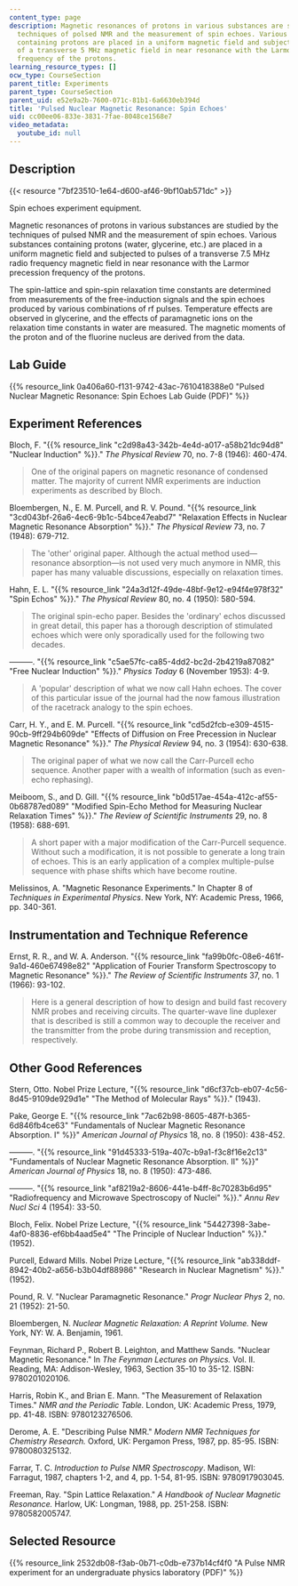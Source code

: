 ```yaml
---
content_type: page
description: Magnetic resonances of protons in various substances are studied by the
  techniques of polsed NMR and the measurement of spin echoes. Various substances
  containing protons are placed in a uniform magnetic field and subjected to polses
  of a transverse 5 MHz magnetic field in near resonance with the Larmor precession
  frequency of the protons.
learning_resource_types: []
ocw_type: CourseSection
parent_title: Experiments
parent_type: CourseSection
parent_uid: e52e9a2b-7600-071c-81b1-6a6630eb394d
title: 'Pulsed Nuclear Magnetic Resonance: Spin Echoes'
uid: cc00ee06-833e-3831-7fae-8048ce1568e7
video_metadata:
  youtube_id: null
---
```


Description
-----------

{{< resource "7bf23510-1e64-d600-af46-9bf10ab571dc" >}}

Spin echoes experiment equipment.

Magnetic resonances of protons in various substances are studied by the techniques of pulsed NMR and the measurement of spin echoes. Various substances containing protons (water, glycerine, etc.) are placed in a uniform magnetic field and subjected to pulses of a transverse 7.5 MHz radio frequency magnetic field in near resonance with the Larmor precession frequency of the protons.

The spin-lattice and spin-spin relaxation time constants are determined from measurements of the free-induction signals and the spin echoes produced by various combinations of rf pulses. Temperature effects are observed in glycerine, and the effects of paramagnetic ions on the relaxation time constants in water are measured. The magnetic moments of the proton and of the fluorine nucleus are derived from the data.

Lab Guide
---------

{{% resource_link 0a406a60-f131-9742-43ac-7610418388e0 "Pulsed Nuclear Magnetic Resonance: Spin Echoes Lab Guide (PDF)" %}}

Experiment References
---------------------

Bloch, F. "{{% resource_link "c2d98a43-342b-4e4d-a017-a58b21dc94d8" "Nuclear Induction" %}}." _The Physical Review_ 70, no. 7-8 (1946): 460-474.

> One of the original papers on magnetic resonance of condensed matter. The majority of current NMR experiments are induction experiments as described by Bloch.

Bloembergen, N., E. M. Purcell, and R. V. Pound. "{{% resource_link "3cd043bf-26a6-4ec6-9b1c-54bce47eabd7" "Relaxation Effects in Nuclear Magnetic Resonance Absorption" %}}." _The Physical Review_ 73, no. 7 (1948): 679-712.

> The 'other' original paper. Although the actual method used—resonance absorption—is not used very much anymore in NMR, this paper has many valuable discussions, especially on relaxation times.

Hahn, E. L. "{{% resource_link "24a3d12f-49de-48bf-9e12-e94f4e978f32" "Spin Echos" %}}." _The Physical Review_ 80, no. 4 (1950): 580-594.

> The original spin-echo paper. Besides the 'ordinary' echos discussed in great detail, this paper has a thorough description of stimulated echoes which were only sporadically used for the following two decades.

———. "{{% resource_link "c5ae57fc-ca85-4dd2-bc2d-2b4219a87082" "Free Nuclear Induction" %}}." _Physics Today_ 6 (November 1953): 4-9.

> A 'popular' description of what we now call Hahn echoes. The cover of this particular issue of the journal had the now famous illustration of the racetrack analogy to the spin echoes.

Carr, H. Y., and E. M. Purcell. "{{% resource_link "cd5d2fcb-e309-4515-90cb-9ff294b609de" "Effects of Diffusion on Free Precession in Nuclear Magnetic Resonance" %}}." _The Physical Review_ 94, no. 3 (1954): 630-638.

> The original paper of what we now call the Carr-Purcell echo sequence. Another paper with a wealth of information (such as even-echo rephasing).

Meiboom, S., and D. Gill. "{{% resource_link "b0d517ae-454a-412c-af55-0b68787ed089" "Modified Spin-Echo Method for Measuring Nuclear Relaxation Times" %}}." _The Review of Scientific Instruments_ 29, no. 8 (1958): 688-691.

> A short paper with a major modification of the Carr-Purcell sequence. Without such a modification, it is not possible to generate a long train of echoes. This is an early application of a complex multiple-pulse sequence with phase shifts which have become routine.

Melissinos, A. "Magnetic Resonance Experiments." In Chapter 8 of _Techniques in Experimental Physics_. New York, NY: Academic Press, 1966, pp. 340-361.

Instrumentation and Technique Reference
---------------------------------------

Ernst, R. R., and W. A. Anderson. "{{% resource_link "fa99b0fc-08e6-461f-9a1d-460e67498e82" "Application of Fourier Transform Spectroscopy to Magnetic Resonance" %}}." _The Review of Scientific Instruments_ 37, no. 1 (1966): 93-102.

> Here is a general description of how to design and build fast recovery NMR probes and receiving circuits. The quarter-wave line duplexer that is described is still a common way to decouple the receiver and the transmitter from the probe during transmission and reception, respectively.

Other Good References
---------------------

Stern, Otto. Nobel Prize Lecture, "{{% resource_link "d6cf37cb-eb07-4c56-8d45-9109de929d1e" "The Method of Molecular Rays" %}}." (1943).

Pake, George E. "{{% resource_link "7ac62b98-8605-487f-b365-6d846fb4ce63" "Fundamentals of Nuclear Magnetic Resonance Absorption. I" %}}" _American Journal of Physics_ 18, no. 8 (1950): 438-452.

———. "{{% resource_link "91d45333-519a-407c-b9a1-f3c8f16e2c13" "Fundamentals of Nuclear Magnetic Resonance Absorption. II" %}}" _American Journal of Physics_ 18, no. 8 (1950): 473-486.

———. "{{% resource_link "af8219a2-8606-441e-b4ff-8c70283b6d95" "Radiofrequency and Microwave Spectroscopy of Nuclei" %}}." _Annu Rev Nucl Sci_ 4 (1954): 33-50.

Bloch, Felix. Nobel Prize Lecture, "{{% resource_link "54427398-3abe-4af0-8836-ef6bb4aad5e4" "The Principle of Nuclear Induction" %}}." (1952).

Purcell, Edward Mills. Nobel Prize Lecture, "{{% resource_link "ab338ddf-8942-40b2-a656-b3b04df88986" "Research in Nuclear Magnetism" %}}." (1952).

Pound, R. V. "Nuclear Paramagnetic Resonance." _Progr Nuclear Phys_ 2, no. 21 (1952): 21-50.

Bloembergen, N. _Nuclear Magnetic Relaxation: A Reprint Volume._ New York, NY: W. A. Benjamin, 1961.

Feynman, Richard P., Robert B. Leighton, and Matthew Sands. "Nuclear Magnetic Resonance." In _The Feynman Lectures on Physics._ Vol. II. Reading, MA: Addison-Wesley, 1963, Section 35-10 to 35-12. ISBN: 9780201020106.

Harris, Robin K., and Brian E. Mann. "The Measurement of Relaxation Times." _NMR and the Periodic Table._ London, UK: Academic Press, 1979, pp. 41-48. ISBN: 9780123276506.

Derome, A. E. "Describing Pulse NMR." _Modern NMR Techniques for Chemistry Research._ Oxford, UK: Pergamon Press, 1987, pp. 85-95. ISBN: 9780080325132.

Farrar, T. C. _Introduction to Pulse NMR Spectroscopy_. Madison, WI: Farragut, 1987, chapters 1-2, and 4, pp. 1-54, 81-95. ISBN: 9780917903045.

Freeman, Ray. "Spin Lattice Relaxation." _A Handbook of Nuclear Magnetic Resonance._ Harlow, UK: Longman, 1988, pp. 251-258. ISBN: 9780582005747.

Selected Resource
-----------------

{{% resource_link 2532db08-f3ab-0b71-c0db-e737b14cf4f0 "A Pulse NMR experiment for an undergraduate physics laboratory (PDF)" %}}
